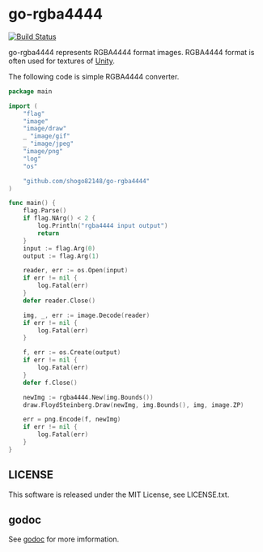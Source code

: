 # go-rgba4444

[![Build Status](https://travis-ci.org/shogo82148/go-rgba4444.svg?branch=master)](https://travis-ci.org/shogo82148/go-rgba4444)

go-rgba4444 represents RGBA4444 format images.
RGBA4444 format is often used for textures of [Unity](http://unity3d.com/).

The following code is simple RGBA4444 converter.

``` go
package main

import (
	"flag"
	"image"
	"image/draw"
	_ "image/gif"
	_ "image/jpeg"
	"image/png"
	"log"
	"os"

	"github.com/shogo82148/go-rgba4444"
)

func main() {
	flag.Parse()
	if flag.NArg() < 2 {
		log.Println("rgba4444 input output")
		return
	}
	input := flag.Arg(0)
	output := flag.Arg(1)

	reader, err := os.Open(input)
	if err != nil {
		log.Fatal(err)
	}
	defer reader.Close()

	img, _, err := image.Decode(reader)
	if err != nil {
		log.Fatal(err)
	}

	f, err := os.Create(output)
	if err != nil {
		log.Fatal(err)
	}
	defer f.Close()

	newImg := rgba4444.New(img.Bounds())
	draw.FloydSteinberg.Draw(newImg, img.Bounds(), img, image.ZP)

	err = png.Encode(f, newImg)
	if err != nil {
		log.Fatal(err)
	}
}
```

## LICENSE

This software is released under the MIT License, see LICENSE.txt.

## godoc

See [godoc](https://godoc.org/github.com/shogo82148/go-rgba4444) for more imformation.
